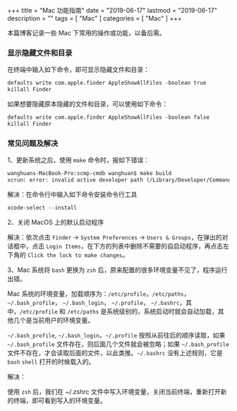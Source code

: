 +++
title = "Mac 功能指南"
date = "2019-06-17"
lastmod = "2019-06-17"
description = ""
tags = [
    "Mac"
]
categories = [
    "Mac"
]
+++

本篇博客记录一些 Mac 下常用的操作或功能，以备后需。

<!--more-->

### 显示隐藏文件和目录
在终端中输入如下命令，即可显示隐藏文件和目录：
```markdown
defaults write com.apple.finder AppleShowAllFiles -boolean true
killall Finder
```

如果想要隐藏原本隐藏的文件和目录，可以使用如下命令：
```markdown
defaults write com.apple.finder AppleShowAllFiles -boolean false 
killall Finder
```

### 常见问题及解决
1、更新系统之后，使用 `make` 命令时，报如下错误：
```markdown
wanghuans-MacBook-Pro:scmp-cmdb wanghuan$ make build
xcrun: error: invalid active developer path (/Library/Developer/CommandLineTools), missing xcrun at: /Library/Developer/CommandLineTools/usr/bin/xcrun
```
解决：在命令行中输入如下命令安装命令行工具
```markdown
xcode-select --install
```

2、关闭 MacOS 上的默认启动程序

解决：依次点击 `Finder` -> `System Preferences` -> `Users & Groups`，在弹出的对话框中，点击 `Login Items`，在下方的列表中删除不需要的自启动程序，再点击左下角的 `Click the lock to make changes`。

3、Mac 系统将 `bash` 更换为 `zsh` 后，原来配置的很多环境变量不见了，程序运行出错。

Mac 系统的环境变量，加载顺序为：`/etc/profile`，`/etc/paths`，`~/.bash_profile`， `~/.bash_login`， `~/.profile`， `~/.bashrc`，其中，`/etc/profile` 和 `/etc/paths` 是系统级别的，系统启动时就会自动加载，其他几个是当前用户的环境变量。

`~/.bash_profile`, `~/.bash_login`，`~/.profile` 按照从前往后的顺序读取，如果 `~/.bash_profile` 文件存在，则后面几个文件就会被忽略；如果 `~/.bash_profile` 文件不存在，才会读取后面的文件，以此类推。`~/.bashrc` 没有上述规则，它是 `bash` `shell` 打开的时候载入的。

解决：

使用 `zsh` 后，我们在 ~/.zshrc 文件中写入环境变量，关闭当前终端，重新打开新的终端，即可看到写入的环境变量。
